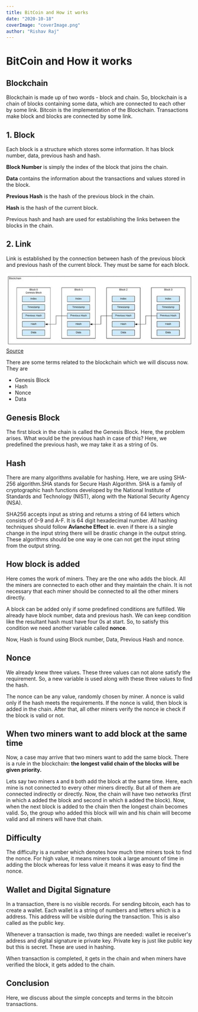 ```yaml
---
title: BitCoin and How it works
date: "2020-10-18"
coverImage: "coverImage.png"
author: "Rishav Raj"
---
```


# BitCoin and How it works

## Blockchain

Blockchain is made up of two words - block and chain. So, blockchain is a chain of blocks containing some data, which are connected to each other by some link. Bitcoin is the implementation of the Blockchain. Transactions make block and blocks are connected by some link.

## 1. Block

Each block is a structure which stores some information. It has block number, data, previous hash and hash.

**Block Number** is simply the index of the block that joins the chain.

**Data** contains the information about the transactions and values stored in the block.

**Previous Hash** is the hash of the previous block in the chain.

**Hash** is the hash of the current block.

Previous hash and hash are used for establishing the links between the blocks in the chain.

## 2. Link

Link is established by the connection between hash of the previous block and previous hash of the current block. They must be same for each block.

![blocks](blockchain.png)
[Source](https://www.spheregen.com/wp-content/uploads/2019/04/blockchain.png)


There are some terms related to the blockchain which we will discuss now. They are 
- Genesis Block
- Hash
- Nonce
- Data

## Genesis Block
The first block in the chain is called the Genesis Block. Here, the problem arises. What would be the previous hash in case of this? Here, we predefined the previous hash, we may take it as a string of 0s.

## Hash
There are many algorithms available for hashing. Here, we are using SHA-256 algorithm.SHA stands for Secure Hash Algorithm. SHA is a family of cryptographic hash functions developed by the National Institute of Standards and Technology (NIST), along with the National Security Agency (NSA). 

SHA256 accepts input as string and returns a string of 64 letters which consists of 0-9 and A-F. It is 64 digit hexadecimal number. All hashing techniques should follow **Avlanche Effect** ie. even if there is a single change in the input string there will be drastic change in the output string. These algorithms should be one way ie one can not get the input string from the output string.

## How block is added

Here comes the work of miners. They are the one who adds the block. All the miners are connected to each other and they maintain the chain. It is not necessary that each miner should be connected to all the other miners directly.

A block can be added only if some predefined conditions are fulfilled. We already have block number, data and previous hash. We can keep condition like the resultant hash must have four 0s at start. So, to satisfy this condition we need another variable called **nonce**.

Now, Hash is found using Block number, Data, Previous Hash and nonce. 

## Nonce

We already knew three values. These three values can not alone satisfy the requirement. So, a new variable is used along with these three values to find the hash. 

The nonce can be any value, randomly chosen by miner. A nonce is valid only if the hash meets the requirements. If the nonce is valid, then block is added in the chain. After that, all other miners verify the nonce ie check if the block is valid or not. 

## When two miners want to add block at the same time 

Now, a case may arrive that two miners want to add the same block. There is a rule in the blockchain: **the longest valid chain of the blocks will be given priority.** 

Lets say two miners `A` and `B` both add the block at the same time. Here, each mine is not connected to every other miners directly. But all of them are connected indirectly or directly. Now, the chain will have two networks (first in which `A` added the block and second in which `B` added the block). Now, when the next block is added to the chain then the longest chain becomes valid. So, the group who added this block will win and his chain will become valid and all miners will have that chain.

## Difficulty

The difficulty is a number which denotes how much time miners took to find the nonce. For high value, it means miners took a large amount of time in adding the block whereas for less value it means it was easy to find the nonce.

## Wallet and Digital Signature 

In a transaction, there is no visible records. For sending bitcoin, each has to create a wallet. Each wallet is a string of numbers and letters which is a address. This address will be visible during the transaction. This is also called as the public key. 

Whenever a transaction is made, two things are needed: wallet ie receiver's address and digital signature ie private key. Private key is just like public key but this is secret. These are used in hashing. 

When transaction is completed, it gets in the chain and when miners have verified the block, it gets added to the chain.

## Conclusion

Here, we discuss about the simple concepts and terms in the bitcoin transactions.